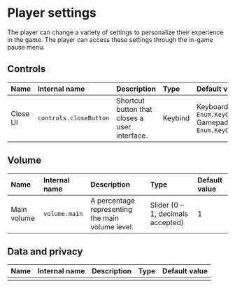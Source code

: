 # Player settings
The player can change a variety of settings to personalize their experience in the game. The player can access these settings through the in-game pause menu.

## Controls
<table>
  <thead>
    <th align="left">Name</th>
    <th align="left">Internal name</th>
    <th align="left">Description</th>
    <th align="left">Type</th>
    <th align="left">Default value</th>
  </thead>
  <tbody>
    <tr>
      <td>Close UI</td>
      <td>
        <code>controls.closeButton</code>
      </td>
      <td>Shortcut button that closes a user interface.</td>
      <td>Keybind</td>
      <td>
        Keyboard: <code>Enum.KeyCode.End</code><br />
        Gamepad: <code>Enum.KeyCode.ButtonY</code>
      </td>
    </tr>
    </tr>
  </tbody>
</table>

## Volume
<table>
  <thead>
    <th align="left">Name</th>
    <th align="left">Internal name</th>
    <th align="left">Description</th>
    <th align="left">Type</th>
    <th align="left">Default value</th>
  </thead>
  <tbody>
    <tr>
      <td>Main volume</td>
      <td><code>volume.main</code></td>
      <td>A percentage representing the main volume level.</td>
      <td>Slider (0 – 1, decimals accepted)</td>
      <td>1</td>
    </tr>
  </tbody>
</table>

## Data and privacy
<table>
  <thead>
    <th align="left">Name</th>
    <th align="left">Internal name</th>
    <th align="left">Description</th>
    <th align="left">Type</th>
    <th align="left">Default value</th>
  </thead>
  <tbody>
    <tr>
      <td></td>
      <td></td>
      <td></td>
      <td></td>
      <td></td>
    </tr>
  </tbody>
</table>
